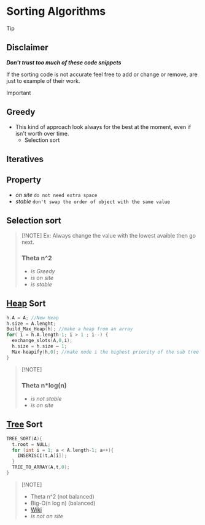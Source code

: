 # Sorting Algorithms
> [!TIP]
> ## Disclaimer
> ***Don't trust too much of these code snippets***
> 
> If the sorting code is not accurate feel free to add or change or remove, are just to example of their work.

> [!IMPORTANT]
> ## Greedy
> -  This kind of approach look always for the best at the moment, even if isn't worth over time.
>     -  Selection sort
> ## Iteratives
>
> ## Property
> - *on site* `do not need extra space`
> - *stable* `don't swap the order of object with the same value`



## Selection sort
>  [!NOTE]
> Ex: Always change the value with the lowest avaible then go next.
> ### Theta n^2  
>  -  *is Greedy*
>  -  *is on site*
>  -  *is stable*


## [Heap](../Trees/Trees.md#priority-queue-and-heap) Sort
```c
h.A = A; //New Heap
h.size = A.lenght;
Build_Max_Heap(h); //make a heap from an array
for( i = h.A.length-1; i > 1 ; i--) {
  exchange_slots(A,0,i);
  h.size = h.size – 1;
  Max-heapify(h,0); //make node i the highest priority of the sub tree
}
```
>  [!NOTE]
> ### Theta n*log(n)  
>  -  *is not stable*
>  -  *is on site*
>

## [Tree](../Trees/Trees.md#searching) Sort
```c
TREE_SORT(A){
  t.root = NULL;
  for (int i = 1; a < A.length-1; a++){
    INSERISCI(t,A[i]);
  }
  TREE_TO_ARRAY(A,t,0);
}
```
>  [!NOTE]
>  - Theta n^2 (not balanced)
>  - Big-O(n log n) (balanced)
>  - [Wiki](https://en.wikipedia.org/wiki/Tree_sort)
>  - *is not on site*
